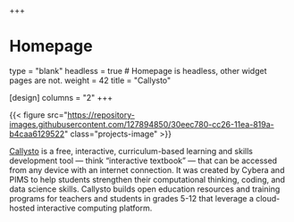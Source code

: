 +++
# Homepage
type = "blank"
headless = true  # Homepage is headless, other widget pages are not.
weight = 42
title = "Callysto"

[design]
  columns = "2"
+++

{{< figure src="https://repository-images.githubusercontent.com/127894850/30eec780-cc26-11ea-819a-b4caa6129522" class="projects-image" >}}

[Callysto](https://callysto.ca/) is a free, interactive, curriculum-based learning and skills development tool —
think “interactive textbook” — that can be accessed from any device with an internet
connection. It was created by Cybera and PIMS to help students strengthen their
computational thinking, coding, and data science skills. Callysto builds open education
resources and training programs for teachers and students in grades 5-12 that leverage a
cloud-hosted interactive computing platform.
